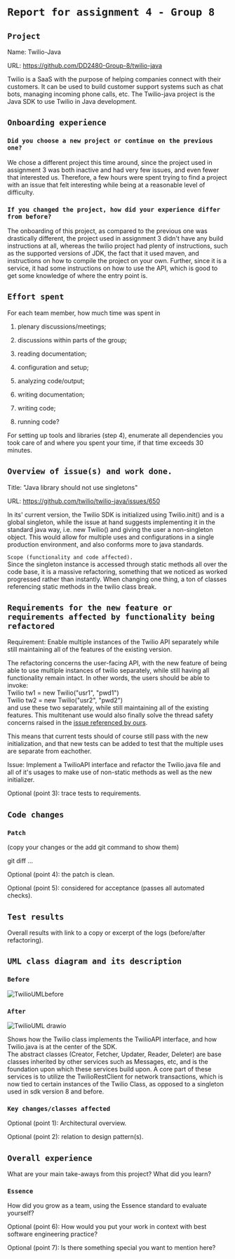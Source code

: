 # `Report for assignment 4 - Group 8`

## `Project`

Name: Twilio-Java

URL: https://github.com/DD2480-Group-8/twilio-java

Twilio is a SaaS with the purpose of helping companies connect with their customers. It can be used to build customer support systems such as chat bots, managing incoming phone calls, etc. The Twilio-java project is the Java SDK to use Twilio in Java development.

## `Onboarding experience`

### `Did you choose a new project or continue on the previous one?`

We chose a different project this time around, since the project used in assignment 3 was both inactive and had very few issues, and even fewer that interested us. Therefore, a few hours were spent trying to find a project with an issue that felt interesting while being at a reasonable level of difficulty.

### `If you changed the project, how did your experience differ from before?`

The onboarding of this project, as compared to the previous one was drastically different, the project used in assignment 3 didn't have any build instructions at all, whereas the twilio project had plenty of instructions, such as the supported versions of JDK, the fact that it used maven, and instructions on how to compile the project on your own. Further, since it is a service, it had some instructions on how to use the API, which is good to get some knowledge of where the entry point is.

## `Effort spent`

For each team member, how much time was spent in

1. plenary discussions/meetings;

2. discussions within parts of the group;

3. reading documentation;

4. configuration and setup;

5. analyzing code/output;

6. writing documentation;

7. writing code;

8. running code?

For setting up tools and libraries (step 4), enumerate all dependencies
you took care of and where you spent your time, if that time exceeds
30 minutes.

## `Overview of issue(s) and work done.`

Title: "Java library should not use singletons"

URL: https://github.com/twilio/twilio-java/issues/650

In its' current version, the Twilio SDK is initialized using Twilio.init() and is a global singleton, while the issue at hand suggests implementing it in the standard java way, i.e. new Twilio() and giving the user a non-singleton object. This would allow for multiple uses and configurations in a single production environment, and also conforms more to java standards. 

`Scope (functionality and code affected).`   
Since the singleton instance is accessed through static methods all over the code base, it is a massive refactoring, something that we noticed as worked progressed rather than instantly. When changing one thing, a ton of classes referencing static methods in the twilio class break.

## `Requirements for the new feature or requirements affected by functionality being refactored`

Requirement: Enable multiple instances of the Twilio API separately while still maintaining all of the features of the existing version.  

The refactoring concerns the user-facing API, with the new feature of being able to use multiple instances of twilio separately, while still having all functionality remain intact. In other words, the users should be able to invoke:  
Twilio tw1 = new Twilio("usr1", "pwd1")  
Twilio tw2 = new Twilio("usr2", "pwd2")  
and use these two separately, while still maintaining all of the existing features.
This multitenant use would also finally solve the thread safety concerns raised in the [issue referenced by ours](https://github.com/twilio/twilio-java/issues/430).

This means that current tests should of course still pass with the new initialization, and that new tests can be added to test that the multiple uses are separate from eachother.

Issue: Implement a TwilioAPI interface and refactor the Twilio.java file and all of it's usages to make use of non-static methods as well as the new initializer.

Optional (point 3): trace tests to requirements.

## `Code changes`

### `Patch`

(copy your changes or the add git command to show them)

git diff ...

Optional (point 4): the patch is clean.

Optional (point 5): considered for acceptance (passes all automated checks).

## `Test results`

Overall results with link to a copy or excerpt of the logs (before/after
refactoring).

## `UML class diagram and its description`
### `Before`
![TwilioUMLbefore](https://user-images.githubusercontent.com/29179827/156886053-98acced6-ac30-4cf6-9713-bd84cb448c5f.png)

### `After`
![TwilioUML drawio](https://user-images.githubusercontent.com/29179827/156884986-49db2d55-35bc-40e7-87e4-384e1d26a1fb.png)

Shows how the Twilio class implements the TwilioAPI interface, and how Twilio.java is at the center of the SDK.  
The abstract classes (Creator, Fetcher, Updater, Reader, Deleter) are base classes inherited by other services such as Messages, etc, and is the foundation upon which these services build upon. A core part of these services is to utilize the TwilioRestClient for network transactions, which is now tied to certain instances of the Twilio Class, as opposed to a singleton used in sdk version 8 and before.

### `Key changes/classes affected`

Optional (point 1): Architectural overview.

Optional (point 2): relation to design pattern(s).

## `Overall experience`

What are your main take-aways from this project? What did you learn?

### `Essence`
How did you grow as a team, using the Essence standard to evaluate yourself?

Optional (point 6): How would you put your work in context with best software engineering practice?

Optional (point 7): Is there something special you want to mention here?
